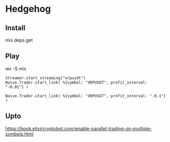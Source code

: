 # Hedgehog

## Install
mix deps.get

## Play
iex -S mix

```
Streamer.start_streaming("xrpusdt")
Naive.Trader.start_link( %{symbol: "XRPUSDT", profit_interval: "-0.01"} )

Naive.Trader.start_link( %{symbol: "XRPUSDT", profit_interval: "-0.1"} )
```

## Upto

https://book.elixircryptobot.com/enable-parallel-trading-on-multiple-symbols.html
